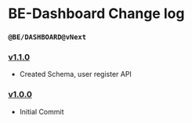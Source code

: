 # BE-Dashboard Change log

### `@BE/DASHBOARD@vNext`

### [v1.1.0](https://github.com/JMANIKANTA/BE-Dashboard/pull/1)

- Created Schema, user register API

### [v1.0.0](https://github.com/JMANIKANTA/BE-Dashboard/pull/1)

- Initial Commit
